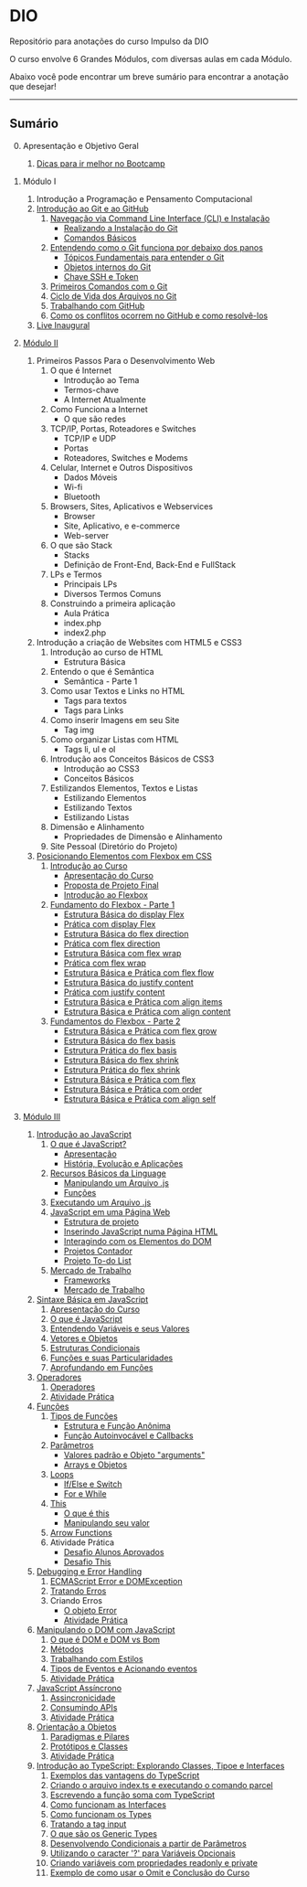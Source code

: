 # DIO
Repositório para anotações do curso Impulso da DIO

O curso envolve 6 Grandes Módulos, com diversas aulas em cada Módulo.

Abaixo você pode encontrar um breve sumário para encontrar a anotação que desejar!

------------------------------------------------------------------------------------

## Sumário

0. Apresentação e Objetivo Geral
    1. [Dicas para ir melhor no Bootcamp](https://github.com/tarikochuery/DIO/blob/master/apresentacao-e-objetivos/dicas-para-ir-melhor-no-bootcamp.txt)
1. Módulo I
    1. Introdução a Programação e Pensamento Computacional
    2. [Introdução ao Git e ao GitHub](https://github.com/tarikochuery/DIO/tree/master/modulo-I/introducao-ao-git-e-ao-github)
        1. [Navegação via Command Line Interface (CLI) e Instalação](https://github.com/tarikochuery/DIO/tree/master/modulo-I/introducao-ao-git-e-ao-github/navegacao-via-command-line-interface-CLI-e-instalacao)
            - [Realizando a Instalação do Git](https://github.com/tarikochuery/DIO/blob/master/modulo-I/introducao-ao-git-e-ao-github/navegacao-via-command-line-interface-CLI-e-instalacao/realizando-a-instalacao-do-GIT.txt)
            - [Comandos Básicos](https://github.com/tarikochuery/DIO/blob/master/modulo-I/introducao-ao-git-e-ao-github/navegacao-via-command-line-interface-CLI-e-instalacao/comandos-basicos.txt)
        2. [Entendendo como o Git funciona por debaixo dos panos](https://github.com/tarikochuery/DIO/tree/master/modulo-I/introducao-ao-git-e-ao-github/entendendo-como-o-GIT-funciona-por-debaixo-dos-panos)
            - [Tópicos Fundamentais para entender o Git](https://github.com/tarikochuery/DIO/blob/master/modulo-I/introducao-ao-git-e-ao-github/entendendo-como-o-GIT-funciona-por-debaixo-dos-panos/topicos-fundamentais-para-entender-o-funcionamento-do-GIT.txt)
            - [Objetos internos do Git](https://github.com/tarikochuery/DIO/blob/master/modulo-I/introducao-ao-git-e-ao-github/entendendo-como-o-GIT-funciona-por-debaixo-dos-panos/objetos-internos-do-GIT.txt)
            - [Chave SSH e Token](https://github.com/tarikochuery/DIO/blob/master/modulo-I/introducao-ao-git-e-ao-github/entendendo-como-o-GIT-funciona-por-debaixo-dos-panos/SSH-e-token.txt)
        3. [Primeiros Comandos com o Git](https://github.com/tarikochuery/DIO/blob/master/modulo-I/introducao-ao-git-e-ao-github/primeiros-comandos-com-o-GIT.txt)
        4. [Ciclo de Vida dos Arquivos no Git](https://github.com/tarikochuery/DIO/blob/master/modulo-I/introducao-ao-git-e-ao-github/ciclo-de-vida-dos-arquivos-no-git.txt)
        5. [Trabalhando com GitHub](https://github.com/tarikochuery/DIO/blob/master/modulo-I/introducao-ao-git-e-ao-github/trabalhando-com-github.txt)
        6. [Como os conflitos ocorrem no GitHub e como resolvê-los](https://github.com/tarikochuery/DIO/blob/master/modulo-I/introducao-ao-git-e-ao-github/como-os-conflitos-ocorrem-no-github-e-como-resolver.txt)
    3. [Live Inaugural](https://github.com/tarikochuery/DIO/blob/master/modulo-I/live-inaugural.md)
2. [Módulo II](https://github.com/tarikochuery/DIO/tree/master/modulo-II)
    1. Primeiros Passos Para o Desenvolvimento Web
        1. O que é Internet
            - Introdução ao Tema
            - Termos-chave
            - A Internet Atualmente
        2. Como Funciona a Internet
            - O que são redes
        3. TCP/IP, Portas, Roteadores e Switches
            - TCP/IP e UDP
            - Portas
            - Roteadores, Switches e Modems
        4. Celular, Internet e Outros Dispositivos
            - Dados Móveis
            - Wi-fi
            - Bluetooth
        5. Browsers, Sites, Aplicativos e Webservices
            - Browser
            - Site, Aplicativo, e e-commerce
            - Web-server
        6. O que são Stack
            - Stacks
            - Definição de Front-End, Back-End e FullStack
        7. LPs e Termos
            - Principais LPs
            - Diversos Termos Comuns
        8. Construindo a primeira aplicação
            - Aula Prática
            - index.php
            - index2.php
    2. Introdução a criação de Websites com HTML5  e CSS3
        1. Introdução ao curso de HTML
            - Estrutura Básica
        2. Entendo o que é Semântica
            - Semântica - Parte 1
        3. Como usar Textos e Links no HTML
            - Tags para textos
            - Tags para Links
        4. Como inserir Imagens em seu Site
            - Tag img
        5. Como organizar Listas com HTML
            - Tags li, ul e ol
        6. Introdução aos Conceitos Básicos de CSS3
            - Introdução ao CSS3
            - Conceitos Básicos
        7. Estilizandos Elementos, Textos e Listas
            - Estilizando Elementos
            - Estilizando Textos
            - Estilizando Listas
        8. Dimensão e Alinhamento
            - Propriedades de Dimensão e Alinhamento
        9. Site Pessoal (Diretório do Projeto)
    3. [Posicionando Elementos com Flexbox em CSS](https://github.com/tarikochuery/DIO/tree/master/modulo-II/posicionando-elementos-com-flexbox-no-CSS)
        1. [Introdução ao Curso](https://github.com/tarikochuery/DIO/tree/master/modulo-II/posicionando-elementos-com-flexbox-no-CSS/introducao-ao-curso)
            - [Apresentação do Curso](https://github.com/tarikochuery/DIO/blob/master/modulo-II/posicionando-elementos-com-flexbox-no-CSS/introducao-ao-curso/apresentacao-do-curso.md)
            - [Proposta de Projeto Final](https://github.com/tarikochuery/DIO/blob/master/modulo-II/posicionando-elementos-com-flexbox-no-CSS/introducao-ao-curso/proposta-de-projeto.md)
            - [Introdução ao Flexbox](https://github.com/tarikochuery/DIO/blob/master/modulo-II/posicionando-elementos-com-flexbox-no-CSS/introducao-ao-curso/introducao-ao-flexbox.md)
        2. [Fundamento do Flexbox - Parte 1](https://github.com/tarikochuery/DIO/tree/master/modulo-II/posicionando-elementos-com-flexbox-no-CSS/fundamentos-do-flexbox-parte-1)
            - [Estrutura Básica do display Flex](https://github.com/tarikochuery/DIO/blob/master/modulo-II/posicionando-elementos-com-flexbox-no-CSS/fundamentos-do-flexbox-parte-1/estrutura-basica-do-display-flex.md)
            - [Prática com display Flex](https://github.com/tarikochuery/DIO/blob/master/modulo-II/posicionando-elementos-com-flexbox-no-CSS/fundamentos-do-flexbox-parte-1/pratica-com-display-flex.html)
            - [Estrutura Básica do flex direction](https://github.com/tarikochuery/DIO/blob/master/modulo-II/posicionando-elementos-com-flexbox-no-CSS/fundamentos-do-flexbox-parte-1/estrutura-basica-flex-direction.md)
            - [Prática com flex direction](https://github.com/tarikochuery/DIO/blob/master/modulo-II/posicionando-elementos-com-flexbox-no-CSS/fundamentos-do-flexbox-parte-1/pratica-flex-direction.html)
            - [Estrutura Básica com flex wrap](https://github.com/tarikochuery/DIO/blob/master/modulo-II/posicionando-elementos-com-flexbox-no-CSS/fundamentos-do-flexbox-parte-1/estrutura-basica-flex-wrap.md)
            - [Prática com flex wrap](https://github.com/tarikochuery/DIO/blob/master/modulo-II/posicionando-elementos-com-flexbox-no-CSS/fundamentos-do-flexbox-parte-1/pratica-flex-wrap.html)
            - [Estrutura Básica e Prática com flex flow](https://github.com/tarikochuery/DIO/blob/master/modulo-II/posicionando-elementos-com-flexbox-no-CSS/fundamentos-do-flexbox-parte-1/estrutura-basica-flex-flow.md)
            - [Estrutura Básica do justify content](https://github.com/tarikochuery/DIO/blob/master/modulo-II/posicionando-elementos-com-flexbox-no-CSS/fundamentos-do-flexbox-parte-1/estrutura-basica-justify-content.md)
            - [Prática com justify content](https://github.com/tarikochuery/DIO/blob/master/modulo-II/posicionando-elementos-com-flexbox-no-CSS/fundamentos-do-flexbox-parte-1/pratica-com-justify-content.html)
            - [Estrutura Básica e Prática com align items](https://github.com/tarikochuery/DIO/blob/master/modulo-II/posicionando-elementos-com-flexbox-no-CSS/fundamentos-do-flexbox-parte-1/estrutura-basica-e-pratica-align-items.md)
            - [Estrutura Básica e Prática com align content](https://github.com/tarikochuery/DIO/blob/master/modulo-II/posicionando-elementos-com-flexbox-no-CSS/fundamentos-do-flexbox-parte-1/estrutura-basica-e-pratica-align-content.md)
        2. [Fundamentos do Flexbox - Parte 2](https://github.com/tarikochuery/DIO/tree/master/modulo-II/posicionando-elementos-com-flexbox-no-CSS/fundamentos-do-flexbox-parte-2)
            - [Estrutura Básica e Prática com flex grow](https://github.com/tarikochuery/DIO/blob/master/modulo-II/posicionando-elementos-com-flexbox-no-CSS/fundamentos-do-flexbox-parte-2/estrutura-basica-pratica-flex-grow.md)
            - [Estrutura Básica do flex basis](https://github.com/tarikochuery/DIO/blob/master/modulo-II/posicionando-elementos-com-flexbox-no-CSS/fundamentos-do-flexbox-parte-2/estrutura-basica-flex-basis.md)
            - [Estrutura Prática do flex basis](https://github.com/tarikochuery/DIO/blob/master/modulo-II/posicionando-elementos-com-flexbox-no-CSS/fundamentos-do-flexbox-parte-2/pratica-flex-basis.html)
            - [Estrutura Básica do flex shrink](https://github.com/tarikochuery/DIO/blob/master/modulo-II/posicionando-elementos-com-flexbox-no-CSS/fundamentos-do-flexbox-parte-2/pratica-flex-basis.html)
            - [Estrutura Prática do flex shrink](https://github.com/tarikochuery/DIO/blob/master/modulo-II/posicionando-elementos-com-flexbox-no-CSS/fundamentos-do-flexbox-parte-2/pratica-flex-shrink.html)
            - [Estrutura Básica e Prática com flex](https://github.com/tarikochuery/DIO/blob/master/modulo-II/posicionando-elementos-com-flexbox-no-CSS/fundamentos-do-flexbox-parte-2/estrutura-basica-e-pratica-flex.md)
            - [Estrutura Básica e Prática com order](https://github.com/tarikochuery/DIO/blob/master/modulo-II/posicionando-elementos-com-flexbox-no-CSS/fundamentos-do-flexbox-parte-2/estrutura-basica-e-pratica-order.md)
            - [Estrutura Básica e Prática com align self](https://github.com/tarikochuery/DIO/blob/master/modulo-II/posicionando-elementos-com-flexbox-no-CSS/fundamentos-do-flexbox-parte-2/estrutura-basica-e-pratica-align-self.md)

3. [Módulo III](https://github.com/tarikochuery/DIO/tree/master/modulo-III)
    1. [Introdução ao JavaScript](https://github.com/tarikochuery/DIO/tree/master/modulo-III/introducao-ao-javascript)
        1. [O que é JavaScript?](https://github.com/tarikochuery/DIO/tree/master/modulo-III/introducao-ao-javascript/o-que-e-javascript)
            - [Apresentação](https://github.com/tarikochuery/DIO/blob/master/modulo-III/introducao-ao-javascript/o-que-e-javascript/apresentacao.md)
            - [História, Evolução e Aplicações](https://github.com/tarikochuery/DIO/blob/master/modulo-III/introducao-ao-javascript/o-que-e-javascript/historia-evolucao-aplicacoes.md)
        2. [Recursos Básicos da Linguage](https://github.com/tarikochuery/DIO/tree/master/modulo-III/introducao-ao-javascript/recursos-basicos-da-linguagem)
            - [Manipulando um Arquivo .js](https://github.com/tarikochuery/DIO/blob/master/modulo-III/introducao-ao-javascript/recursos-basicos-da-linguagem/manipulando%20um%20arquivo.md)
            - [Funções](https://github.com/tarikochuery/DIO/blob/master/modulo-III/introducao-ao-javascript/recursos-basicos-da-linguagem/funcoes.md)
        3. [Executando um Arquivo .js](https://github.com/tarikochuery/DIO/blob/master/modulo-III/introducao-ao-javascript/executando-um-arquivo-js.md)
        4. [JavaScript em uma Página Web](https://github.com/tarikochuery/DIO/tree/master/modulo-III/introducao-ao-javascript/js-em-uma-pagina-web)
            - [Estrutura de projeto](https://github.com/tarikochuery/DIO/blob/master/modulo-III/introducao-ao-javascript/js-em-uma-pagina-web/estrutura-de-projeto.md)
            - [Inserindo JavaScript numa Página HTML](https://github.com/tarikochuery/DIO/blob/master/modulo-III/introducao-ao-javascript/js-em-uma-pagina-web/inserindo-js-no-html.md)
            - [Interagindo com os Elementos do DOM](https://github.com/tarikochuery/DIO/blob/master/modulo-III/introducao-ao-javascript/js-em-uma-pagina-web/interagindo-com-o-DOM.md)
            - [Projetos Contador](https://github.com/tarikochuery/DIO/tree/master/modulo-III/introducao-ao-javascript/js-em-uma-pagina-web/projeto-contador)
            - [Projeto To-do List](https://github.com/tarikochuery/DIO/tree/master/modulo-III/introducao-ao-javascript/js-em-uma-pagina-web/projeto-to-do-list)
        5. [Mercado de Trabalho](https://github.com/tarikochuery/DIO/tree/master/modulo-III/introducao-ao-javascript/mercado-de-trabalho)
            - [Frameworks](https://github.com/tarikochuery/DIO/blob/master/modulo-III/introducao-ao-javascript/mercado-de-trabalho/frameworks.md)
            - [Mercado de Trabalho](https://github.com/tarikochuery/DIO/blob/master/modulo-III/introducao-ao-javascript/mercado-de-trabalho/mercado-de-trabalho.md)
    2. [Sintaxe Básica em JavaScript](https://github.com/tarikochuery/DIO/tree/master/modulo-III/sintaxa-basica-em-javascript)
        1. [Apresentação do Curso](https://github.com/tarikochuery/DIO/blob/master/modulo-III/sintaxa-basica-em-javascript/apresentacao.md)
        2. [O que é JavaScript](https://github.com/tarikochuery/DIO/blob/master/modulo-III/sintaxa-basica-em-javascript/o-que-e-javascript.md)
        3. [Entendendo Variáveis e seus Valores](https://github.com/tarikochuery/DIO/blob/master/modulo-III/sintaxa-basica-em-javascript/variaveis.md)
        4. [Vetores e Objetos](https://github.com/tarikochuery/DIO/blob/master/modulo-III/sintaxa-basica-em-javascript/vetores-objetos.md)
        5. [Estruturas Condicionais](https://github.com/tarikochuery/DIO/blob/master/modulo-III/sintaxa-basica-em-javascript/estruturas-condicionais.md)
        6. [Funções e suas Particularidades](https://github.com/tarikochuery/DIO/blob/master/modulo-III/sintaxa-basica-em-javascript/funcoes1.md)
        7. [Aprofundando em Funções](https://github.com/tarikochuery/DIO/blob/master/modulo-III/sintaxa-basica-em-javascript/funcoes2.md)
    3. [Operadores](https://github.com/tarikochuery/DIO/tree/master/modulo-III/operadores)
        1. [Operadores](https://github.com/tarikochuery/DIO/blob/master/modulo-III/operadores/operadores.md)
        2. [Atividade Prática](https://github.com/tarikochuery/DIO/tree/master/modulo-III/operadores/atividade-pratica)
    4. [Funções](https://github.com/tarikochuery/DIO/tree/master/modulo-III/funcoes)
        1. [Tipos de Funções](https://github.com/tarikochuery/DIO/tree/master/modulo-III/funcoes/tipos-de-funcao)
            - [Estrutura e Função Anônima](https://github.com/tarikochuery/DIO/blob/master/modulo-III/funcoes/tipos-de-funcao/estrutura.md)
            - [Função Autoinvocável e Callbacks](https://github.com/tarikochuery/DIO/blob/master/modulo-III/funcoes/tipos-de-funcao/autoinvocavel-callback.md)
        2. [Parâmetros](https://github.com/tarikochuery/DIO/tree/master/modulo-III/funcoes/parametros)
            - [Valores padrão e Objeto "arguments"](https://github.com/tarikochuery/DIO/blob/master/modulo-III/funcoes/parametros/valor-padrao-objeto-arguments.md)
            - [Arrays e Objetos](https://github.com/tarikochuery/DIO/blob/master/modulo-III/funcoes/parametros/array-objetos.md)
        3. [Loops](https://github.com/tarikochuery/DIO/tree/master/modulo-III/funcoes/loops)
            - [If/Else e Switch](https://github.com/tarikochuery/DIO/blob/master/modulo-III/funcoes/loops/if-else-switch.md)
            - [For e While](https://github.com/tarikochuery/DIO/blob/master/modulo-III/funcoes/loops/if-else-switch.md)
        4. [This](https://github.com/tarikochuery/DIO/tree/master/modulo-III/funcoes/this)
            - [O que é this](https://github.com/tarikochuery/DIO/blob/master/modulo-III/funcoes/this/o-que-e.md)
            - [Manipulando seu valor](https://github.com/tarikochuery/DIO/blob/master/modulo-III/funcoes/this/manipulando-valor.md)
        5. [Arrow Functions](https://github.com/tarikochuery/DIO/blob/master/modulo-III/funcoes/arrow-functions.md)
        6. Atividade Prática
            - [Desafio Alunos Aprovados](https://github.com/tarikochuery/DIO/tree/master/modulo-III/funcoes/desafio-alunos-aprovados)
            - [Desafio This](https://github.com/tarikochuery/DIO/tree/master/modulo-III/funcoes/desafio-this)
    5. [Debugging e Error Handling](https://github.com/tarikochuery/DIO/tree/master/modulo-III/error-handling)
        1. [ECMAScript Error e DOMException](https://github.com/tarikochuery/DIO/blob/master/modulo-III/error-handling/ecmascript-error-domexception.md)
        2. [Tratando Erros](https://github.com/tarikochuery/DIO/blob/master/modulo-III/error-handling/tratando-erros.md)
        3. Criando Erros
            - [O objeto Error](https://github.com/tarikochuery/DIO/blob/master/modulo-III/error-handling/object-error.md)
            - [Atividade Prática](https://github.com/tarikochuery/DIO/tree/master/modulo-III/error-handling/desafio-error)
    6. [Manipulando o DOM com JavaScript](https://github.com/tarikochuery/DIO/tree/master/modulo-III/manipulando-DOM-Js)
        1. [O que é DOM e DOM vs Bom](https://github.com/tarikochuery/DIO/blob/master/modulo-III/manipulando-DOM-Js/oque-e-DOM-BOM.md)
        2. [Métodos](https://github.com/tarikochuery/DIO/blob/master/modulo-III/manipulando-DOM-Js/metodos.md)
        3. [Trabalhando com Estilos](https://github.com/tarikochuery/DIO/blob/master/modulo-III/manipulando-DOM-Js/trabalhando-com-estilos.md)
        4. [Tipos de Eventos e Acionando eventos](https://github.com/tarikochuery/DIO/blob/master/modulo-III/manipulando-DOM-Js/tipos-de-evento-acionando.md)
        5. [Atividade Prática](https://github.com/tarikochuery/DIO/tree/master/modulo-III/manipulando-DOM-Js/atividade-light-dark-mode)
    7. [JavaScript Assíncrono](https://github.com/tarikochuery/DIO/tree/master/modulo-III/javascript-assincrono)
        1. [Assincronicidade](https://github.com/tarikochuery/DIO/blob/master/modulo-III/javascript-assincrono/assincronicidade.md)
        2. [Consumindo APIs](https://github.com/tarikochuery/DIO/blob/master/modulo-III/javascript-assincrono/consumindo-api.md)
        3. [Atividade Prática](https://github.com/tarikochuery/DIO/tree/master/modulo-III/javascript-assincrono/atividade-cat-API)
    8. [Orientação a Objetos](https://github.com/tarikochuery/DIO/tree/master/modulo-III/orientacao-a-objetos)
        1. [Paradigmas e Pilares](https://github.com/tarikochuery/DIO/blob/master/modulo-III/orientacao-a-objetos/paradigma.md)
        2. [Protótipos e Classes](https://github.com/tarikochuery/DIO/blob/master/modulo-III/orientacao-a-objetos/prototipos-e-classes.md)
        3. [Atividade Prática](https://github.com/tarikochuery/DIO/tree/master/modulo-III/orientacao-a-objetos/atividade-conta-bancaria)
    9. [Introdução ao TypeScript: Explorando Classes, Tipoe e Interfaces](https://github.com/tarikochuery/DIO/tree/master/modulo-III/intro-ao-typescript)
        1. [Exemplos das vantagens do TypeScript](https://github.com/tarikochuery/DIO/blob/master/modulo-III/intro-ao-typescript/vantagens-typescript.md)
        2. [Criando o arquivo index.ts e executando o comando parcel](https://github.com/tarikochuery/DIO/blob/master/modulo-III/intro-ao-typescript/criando-arquivo-index-ts.md)
        3. [Escrevendo a função soma com TypeScript](https://github.com/tarikochuery/DIO/blob/master/modulo-III/intro-ao-typescript/funcao-soma-ts.md)
        4. [Como funcionam as Interfaces](https://github.com/tarikochuery/DIO/blob/master/modulo-III/intro-ao-typescript/interfaces.md)
        5. [Como funcionam os Types](https://github.com/tarikochuery/DIO/blob/master/modulo-III/intro-ao-typescript/types.md)
        6. [Tratando a tag input](https://github.com/tarikochuery/DIO/blob/master/modulo-III/intro-ao-typescript/tratando-tag-input.md)
        7. [O que são os Generic Types](https://github.com/tarikochuery/DIO/blob/master/modulo-III/intro-ao-typescript/generic-types.md)
        8. [Desenvolvendo Condicionais a partir de Parâmetros](https://github.com/tarikochuery/DIO/blob/master/modulo-III/intro-ao-typescript/condicionais-para-parametros.md)
        9. [Utilizando o caracter '?' para Variáveis Opcionais](https://github.com/tarikochuery/DIO/blob/master/modulo-III/intro-ao-typescript/variaveis-opcionais.md)
        10. [Criando variáveis com propriedades readonly e private](https://github.com/tarikochuery/DIO/blob/master/modulo-III/intro-ao-typescript/readonly-private.md)
        11. [Exemplo de como usar o Omit e Conclusão do Curso](https://github.com/tarikochuery/DIO/blob/master/modulo-III/intro-ao-typescript/omit.md)